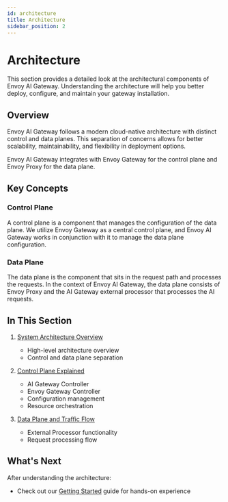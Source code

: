 ```yaml
---
id: architecture
title: Architecture
sidebar_position: 2
---
```


# Architecture

This section provides a detailed look at the architectural components of Envoy AI Gateway. Understanding the architecture will help you better deploy, configure, and maintain your gateway installation.

## Overview

Envoy AI Gateway follows a modern cloud-native architecture with distinct control and data planes. This separation of concerns allows for better scalability, maintainability, and flexibility in deployment options.

Envoy AI Gateway integrates with Envoy Gateway for the control plane and Envoy Proxy for the data plane.

## Key Concepts

### Control Plane
A control plane is a component that manages the configuration of the data plane. We utilize Envoy Gateway as a central control plane, and Envoy AI Gateway works in conjunction with it to manage the data plane configuration.

### Data Plane
The data plane is the component that sits in the request path and processes the requests. In the context of Envoy AI Gateway, the data plane consists of Envoy Proxy and the AI Gateway external processor that processes the AI requests.

## In This Section

1. [System Architecture Overview](./system-architecture.md)
   - High-level architecture overview
   - Control and data plane separation

2. [Control Plane Explained](./control-plane.md)
   - AI Gateway Controller
   - Envoy Gateway Controller
   - Configuration management
   - Resource orchestration

3. [Data Plane and Traffic Flow](./data-plane.md)
   - External Processor functionality
   - Request processing flow

## What's Next

After understanding the architecture:
- Check out our [Getting Started](../../getting-started/index.md) guide for hands-on experience
